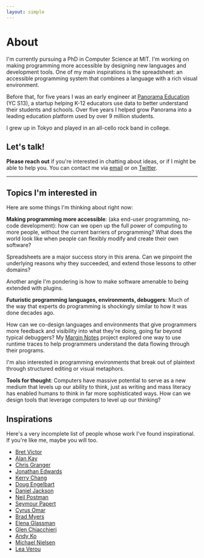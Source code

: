 ```yaml
---
layout: simple
---
```


# About

I'm currently pursuing a PhD in Computer Science at MIT. I'm working on making programming more accessible by designing new languages and development tools. One of my main inspirations is the spreadsheet: an accessible programming system that combines a language with a rich visual environment.

Before that, for five years I was an early engineer at [Panorama Education](http://www.panoramaed.com) (YC S13), a startup helping K-12 educators use data to better understand their students and schools. Over five years I helped grow Panorama into a leading education platform used by over 9 million students.

I grew up in Tokyo and played in an all-cello rock band in college.

## Let's talk!

**Please reach out** if you're interested in chatting about ideas, or if I might be able to help you. You can contact me via [email](mailto:gklitt@gmail.com) or on [Twitter](http://www.twitter.com/geoffreylitt).

---

## Topics I'm interested in

Here are some things I'm thinking about right now:

**Making programming more accessible**: (aka end-user programming, no-code development): how can we open up the full power of computing to more people, without the current barriers of programming? What does the world look like when people can flexibly modify and create their own software?

Spreadsheets are a major success story in this arena. Can we pinpoint the underlying reasons why they succeeded, and extend those lessons to other domains?

Another angle I'm pondering is how to make software amenable to being extended with plugins.

**Futuristic programming languages, environments, debuggers**: Much of the way that experts do programming is shockingly similar to how it was done decades ago.

How can we co-design languages and environments that give programmers more feedback and visibility into what they're doing, going far beyond typical debuggers? My [Margin Notes](/margin-notes) project explored one way to use runtime traces to help programmers understand the data flowing through their programs.

I'm also interested in programming environments that break out of plaintext through structured editing or visual metaphors.

**Tools for thought**: Computers have massive potential to serve as a new medium that levels up our ability to think, just as writing and mass literacy has enabled humans to think in far more sophisticated ways. How can we design tools that leverage computers to level up our thinking? 

## Inspirations

Here's a very incomplete list of people whose work I've found inspirational. If you're like me, maybe you will too.

* [Bret Victor](http://worrydream.com/LearnableProgramming/)
* [Alan Kay](https://www.youtube.com/watch?v=oKg1hTOQXoY&feature=youtu.be)
* [Chris Granger](http://www.chris-granger.com/2014/03/27/toward-a-better-programming/)
* [Jonathan Edwards](https://alarmingdevelopment.org/?p=1145)
* [Kerry Chang](https://www.cs.cmu.edu/~shihpinc/gneiss.html)
* [Doug Engelbart](http://www.dougengelbart.org/content/view/209/448/)
* [Daniel Jackson](http://people.csail.mit.edu/dnj/)
* [Neil Postman](https://en.wikipedia.org/wiki/Amusing_Ourselves_to_Death)
* [Seymour Papert](https://en.wikipedia.org/wiki/Mindstorms_(book))
* [Cyrus Omar](https://hazel.org/)
* [Brad Myers](http://www.cs.cmu.edu/~bam/)
* [Elena Glassman](https://eglassman.github.io/examplore/)
* [Glen Chiacchieri](http://glench.com/LegibleMathematics/)
* [Andy Ko](https://www.cs.cmu.edu/~NatProg/whyline-java.html)
* [Michael Nielsen](https://distill.pub/2017/aia/)
* [Lea Verou](https://mavo.io/)
